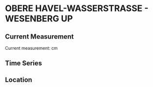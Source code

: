 # OBERE HAVEL-WASSERSTRASSE - WESENBERG UP

## Current Measurement

Current measurement: <Value topic="rivers/pegel-online/OHW/WESENBERG-UP/measurementValue"/> cm

## Time Series

<TimeSeries topic="rivers/pegel-online/OHW/WESENBERG-UP/measurementValue" period="week" />

## Location

<WorldMap>
  <Marker lat="53.273912736620474" lon="12.989496531810905" labelTopic="rivers/pegel-online/OHW/WESENBERG-UP/measurementValue" />
</WorldMap>
